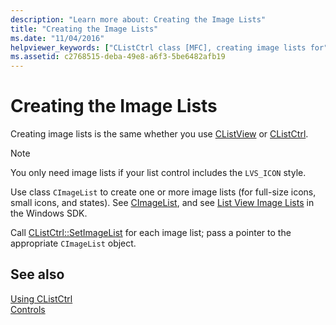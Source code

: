 ```yaml
---
description: "Learn more about: Creating the Image Lists"
title: "Creating the Image Lists"
ms.date: "11/04/2016"
helpviewer_keywords: ["CListCtrl class [MFC], creating image lists for", "image lists [MFC], creating for CListCtrl", "lists [MFC], image"]
ms.assetid: c2768515-deba-49e8-a6f3-5be6482afb19
---
```

# Creating the Image Lists

Creating image lists is the same whether you use [CListView](reference/clistview-class.md) or [CListCtrl](reference/clistctrl-class.md).

> [!NOTE]
> You only need image lists if your list control includes the `LVS_ICON` style.

Use class `CImageList` to create one or more image lists (for full-size icons, small icons, and states). See [CImageList](reference/cimagelist-class.md), and see [List View Image Lists](/windows/win32/Controls/using-list-view-controls) in the Windows SDK.

Call [CListCtrl::SetImageList](reference/clistctrl-class.md#setimagelist) for each image list; pass a pointer to the appropriate `CImageList` object.

## See also

[Using CListCtrl](using-clistctrl.md)<br/>
[Controls](controls-mfc.md)
